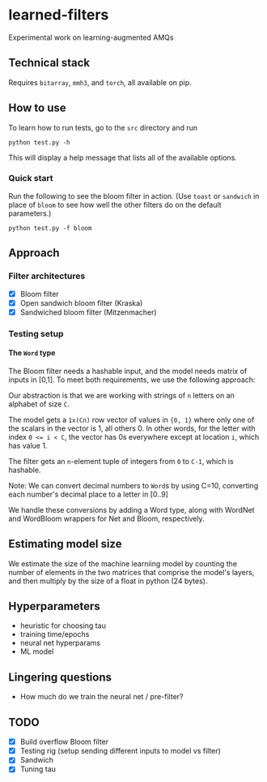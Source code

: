 # learned-filters
Experimental work on learning-augmented AMQs

## Technical stack
Requires `bitarray`, `mmh3`, and `torch`, all available on pip.

## How to use
To learn how to run tests, go to the `src` directory and run
```
python test.py -h
```
This will display a help message that lists all of the available options.

### Quick start
Run the following to see the bloom filter in action. 
(Use `toast` or `sandwich` in place of `bloom` to see how well the other filters do on the default parameters.)
```
python test.py -f bloom
```


## Approach
### Filter architectures
- [x] Bloom filter
- [x] Open sandwich bloom filter (Kraska)
- [x] Sandwiched bloom filter (Mitzenmacher)

### Testing setup
#### The `Word` type
The Bloom filter needs a hashable input, and the model needs matrix of inputs in [0,1].
To meet both requirements, we use the following approach:

Our abstraction is that we are working with strings of `n` letters on an alphabet of size `C`.

The model gets a `1x(Cn)` row vector of values in `{0, 1}` where only one of the scalars in the vector is 1, all others 0.
In other words, for the letter with index `0 <= i < C`, the vector has 0s everywhere except at location `i`, which has value 1.

The filter gets an `n`-element tuple of integers from `0` to `C-1`, which is hashable.

<!-- U is the universe (set of n-letter strings from alphabet size C) -->
<!-- K is the set of keys (subset of U) -->
<!-- U - K is the set of negatives -->
<!-- |U| = c ^ n -->

Note: We can convert decimal numbers to `Word`s by using C=10, converting each number's decimal place to a letter in [0..9]

We handle these conversions by adding a Word type, along with WordNet and WordBloom wrappers for Net and Bloom, respectively.

## Estimating model size
We estimate the size of the machine learniing model by counting the number of elements in the two matrices that comprise the model's layers, and then multiply by the size of a float in python (24 bytes).

## Hyperparameters
- heuristic for choosing tau
- training time/epochs
- neural net hyperparams
- ML model

## Lingering questions
- How much do we train the neural net / pre-filter?

## TODO
- [x] Build overflow Bloom filter
- [x] Testing rig (setup sending different inputs to model vs filter)
- [x] Sandwich
- [x] Tuning tau
